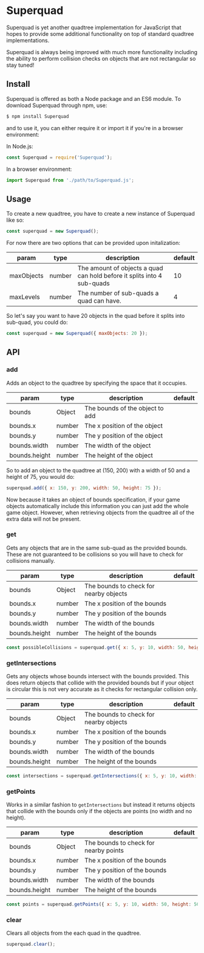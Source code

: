 # Superquad

Superquad is yet another quadtree implementation for JavaScript that hopes to provide some additional functionality on top of standard quadtree implementations.

Superquad is always being improved with much more functionality including the ability to perform collision checks on objects that are not rectangular so stay tuned!

## **Install**

Superquad is offered as both a Node package and an ES6 module. To download Superquad through npm, use:

```bash
$ npm install Superquad
```

and to use it, you can either require it or import it if you're in a browser environment:

In Node.js:
```js
const Superquad = require('Superquad');
```

In a browser environment:
```js
import Superquad from './path/to/Superquad.js';
```

## **Usage**

To create a new quadtree, you have to create a new instance of Superquad like so:

```js
const superquad = new Superquad();
```

For now there are two options that can be provided upon initalization:

| param      	| type   	| description                                                             	| default 	|
|------------	|--------	|-------------------------------------------------------------------------	|---------	|
| maxObjects 	| number 	| The amount of objects a quad can hold before it splits into 4 sub-quads 	| 10      	|
| maxLevels  	| number 	| The number of sub-quads a quad can have.                                	| 4       	|

So let's say you want to have 20 objects in the quad before it splits into sub-quad, you could do:

```js
const superquad = new Superquad({ maxObjects: 20 });
```

## **API**

### **add**

Adds an object to the quadtree by specifying the space that it occupies.

| param         	| type   	| description                     	| default 	|
|---------------	|--------	|---------------------------------	|---------	|
| bounds        	| Object 	| The bounds of the object to add 	|         	|
| bounds.x      	| number 	| The x position of the object    	|         	|
| bounds.y      	| number 	| The y position of the object    	|         	|
| bounds.width  	| number 	| The width of the object         	|         	|
| bounds.height 	| number 	| The height of the object        	|         	|

So to add an object to the quadtree at (150, 200) with a width of 50 and a height of 75, you would do:

```js
superquad.add({ x: 150, y: 200, width: 50, height: 75 });
```

Now because it takes an object of bounds specification, if your game objects automatically include this information you can just add the whole game object. However, when retrieving objects from the quadtree all of the extra data will not be present.

### **get**

Gets any objects that are in the same sub-quad as the provided bounds. These are not guaranteed to be collisions so you will have to check for collisions manually.

| param         	| type   	| description                     	      | default 	|
|---------------	|--------	|---------------------------------------- |---------	|
| bounds        	| Object 	| The bounds to check for nearby objects	|         	|
| bounds.x      	| number 	| The x position of the bounds    	      |         	|
| bounds.y      	| number 	| The y position of the bounds    	      |         	|
| bounds.width  	| number 	| The width of the bounds         	      |         	|
| bounds.height 	| number 	| The height of the bounds        	      |         	|

```js
const possibleCollisions = superquad.get({ x: 5, y: 10, width: 50, height: 50 });
```

### **getIntersections**

Gets any objects whose bounds intersect with the bounds provided. This does return objects that collide with the provided bounds but if your object is circular this is not very accurate as it checks for rectangular collision only.

| param         	| type   	| description                     	      | default 	|
|---------------	|--------	|---------------------------------------- |---------	|
| bounds        	| Object 	| The bounds to check for nearby objects	|         	|
| bounds.x      	| number 	| The x position of the bounds    	      |         	|
| bounds.y      	| number 	| The y position of the bounds    	      |         	|
| bounds.width  	| number 	| The width of the bounds         	      |         	|
| bounds.height 	| number 	| The height of the bounds        	      |         	|

```js
const intersections = superquad.getIntersections({ x: 5, y: 10, width: 50, height: 50 });
```

### **getPoints**

Works in a similar fashion to `getIntersections` but instead it returns objects that collide with the bounds only if the objects are points (no width and no height).

| param         	| type   	| description                     	      | default 	|
|---------------	|--------	|---------------------------------------- |---------	|
| bounds        	| Object 	| The bounds to check for nearby points  	|         	|
| bounds.x      	| number 	| The x position of the bounds    	      |         	|
| bounds.y      	| number 	| The y position of the bounds    	      |         	|
| bounds.width  	| number 	| The width of the bounds         	      |         	|
| bounds.height 	| number 	| The height of the bounds        	      |         	|

```js
const points = superquad.getPoints({ x: 5, y: 10, width: 50, height: 50 });
```

### **clear**

Clears all objects from the each quad in the quadtree.

```js
superquad.clear();
```